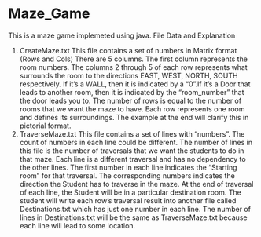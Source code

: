 # Maze_Game
This is a maze game implemeted using java.
File Data and Explanation 
1. CreateMaze.txt 
This file contains a set of numbers in Matrix format (Rows and Cols)
There are 5 columns.
The first column represents the room numbers.
The columns 2 through 5 of each row represents what surrounds the room to the
directions EAST, WEST, NORTH, SOUTH respectively.
If it’s a WALL, then it is indicated by a “0”.If it’s a Door that leads to another room, then it is indicated by the “room_number”
that the door leads you to.
The number of rows is equal to the number of rooms that we want the maze to
have.
Each row represents one room and defines its surroundings.
The example at the end will clarify this in pictorial format.
2. TraverseMaze.txt 
This file contains a set of lines with “numbers”.
The count of numbers in each line could be different.
The number of lines in this file is the number of traversals that we want the
students to do in that maze.
Each line is a different traversal and has no dependency to the other lines.
The first number in each line indicates the “Starting room” for that traversal.
The corresponding numbers indicates the direction the Student has to traverse in
the maze.
At the end of traversal of each line, the Student will be in a particular destination
room.
The student will write each row’s traversal result into another file called
Destinations.txt which has just one number in each line.
The number of lines in Destinations.txt will be the same as TraverseMaze.txt
because each line will lead to some location.
